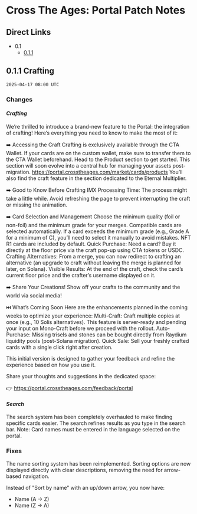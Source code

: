 # Cross The Ages: Portal Patch Notes

## Direct Links

- 0.1
  - [0.1.1](#011-crafting)

## 0.1.1 Crafting

`2025-04-17 08:00 UTC`

### Changes

#### _Crafting_
We’re thrilled to introduce a brand-new feature to the Portal: the integration of crafting!
Here’s everything you need to know to make the most of it:

➡️ Accessing the Craft
Crafting is exclusively available through the CTA Wallet. If your cards are on the custom wallet, make sure to transfer them to the CTA Wallet beforehand.
Head to the Product section to get started. This section will soon evolve into a central hub for managing your assets post-migration. https://portal.crosstheages.com/market/cards/products
You’ll also find the craft feature in the section dedicated to the Eternal Multiplier.

➡️ Good to Know Before Crafting
IMX Processing Time: The process might take a little while. Avoid refreshing the page to prevent interrupting the craft or missing the animation.


➡️ Card Selection and Management
Choose the minimum quality (foil or non-foil) and the minimum grade for your merges.
Compatible cards are selected automatically. If a card exceeds the minimum grade (e.g., Grade A for a minimum of C), you’ll need to select it manually to avoid mistakes.
NFT R1 cards are included by default.
Quick Purchase: Need a card? Buy it directly at the floor price via the craft pop-up using CTA tokens or USDC.
Crafting Alternatives: From a merge, you can now redirect to crafting an alternative (an upgrade to craft without leaving the merge is planned for later, on Solana).
Visible Results: At the end of the craft, check the card’s current floor price and the crafter’s username displayed on it.

➡️ Share Your Creations!
Show off your crafts to the community and the world via social media!

⏭️ What’s Coming Soon
Here are the enhancements planned in the coming weeks to optimize your experience:
Multi-Craft: Craft multiple copies at once (e.g., 10 Solis alternatives). This feature is server-ready and pending your input on Mono-Craft before we proceed with the rollout.
Auto-Purchase: Missing trisels and stones can be bought directly from Raydium liquidity pools (post-Solana migration).
Quick Sale: Sell your freshly crafted cards with a single click right after creation.

This initial version is designed to gather your feedback and refine the experience based on how you use it.

Share your thoughts and suggestions in the dedicated space:

👉 https://portal.crosstheages.com/feedback/portal

#### _Search_
The search system has been completely overhauled to make finding specific cards easier. The search refines results as you type in the search bar.
Note: Card names must be entered in the language selected on the portal.

### Fixes
The name sorting system has been reimplemented. Sorting options are now displayed directly with clear descriptions, removing the need for arrow-based navigation.

Instead of "Sort by name" with an up/down arrow, you now have:
- Name (A → Z)
- Name (Z → A)
